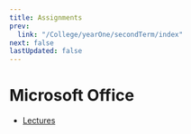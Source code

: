 ```yaml
---
title: Assignments
prev:
  link: "/College/yearOne/secondTerm/index"
next: false
lastUpdated: false
---
```


# Microsoft Office

- [Lectures](Lectures/index.md)
